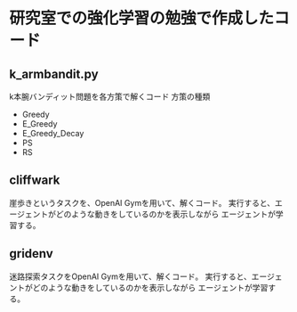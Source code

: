 # 研究室での強化学習の勉強で作成したコード

## k_armbandit.py
k本腕バンディット問題を各方策で解くコード
方策の種類
- Greedy
- E_Greedy
- E_Greedy_Decay
- PS
- RS

## cliffwark
崖歩きというタスクを、OpenAI Gymを用いて、解くコード。
実行すると、エージェントがどのような動きをしているのかを表示しながら
エージェントが学習する。

## gridenv
迷路探索タスクをOpenAI Gymを用いて、解くコード。
実行すると、エージェントがどのような動きをしているのかを表示しながら
エージェントが学習する。

